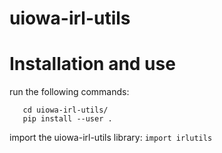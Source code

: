 # uiowa-irl-utils

# Installation and use
run the following commands: 

```git clone https://github.com/uiowa-irl/uiowa-irl-utils.git
   cd uiowa-irl-utils/
   pip install --user .
```
import the uiowa-irl-utils library: 
`import irlutils` 
   
   
   

